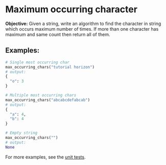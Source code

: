 # Maximum occurring character

**Objective:** Given a string, write an algorithm to find the character in string which occurs maximum number of times. If more than one character has maximum and same count then return all of them.

## Examples:
```python
# Single most occurring char
max_occurring_chars("tutorial horizon")
# output: 
{
  "o": 3
}
```

```python
# Multiple most occurring chars
max_occurring_chars("abcabcdefabcab")
# output:
{
  "a": 4,
  "b": 4
}
```

```python
# Empty string
max_occurring_chars("")
# output:
None
```

For more examples, see the [unit tests](https://github.com/ivamluz/Algorithms-and-Data-Structures/blob/master/algorithms/0007-MaxOccurringChar/test_max_occurring_chars.py).